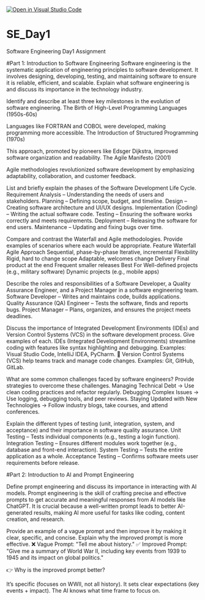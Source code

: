[![Open in Visual Studio Code](https://classroom.github.com/assets/open-in-vscode-2e0aaae1b6195c2367325f4f02e2d04e9abb55f0b24a779b69b11b9e10269abc.svg)](https://classroom.github.com/online_ide?assignment_repo_id=18421258&assignment_repo_type=AssignmentRepo)
# SE_Day1
Software Engineering Day1 Assignment

#Part 1: Introduction to Software Engineering
Software engineering is the systematic application of engineering principles to software development. It involves designing, developing, testing, and maintaining software to ensure it is reliable, efficient, and scalable.
Explain what software engineering is and discuss its importance in the technology industry.


Identify and describe at least three key milestones in the evolution of software engineering.
The Birth of High-Level Programming Languages (1950s-60s)

Languages like FORTRAN and COBOL were developed, making programming more accessible.
The Introduction of Structured Programming (1970s)

This approach, promoted by pioneers like Edsger Dijkstra, improved software organization and readability.
The Agile Manifesto (2001)

Agile methodologies revolutionized software development by emphasizing adaptability, collaboration, and customer feedback.

List and briefly explain the phases of the Software Development Life Cycle.
Requirement Analysis – Understanding the needs of users and stakeholders.
Planning – Defining scope, budget, and timeline.
Design – Creating software architecture and UI/UX designs.
Implementation (Coding) – Writing the actual software code.
Testing – Ensuring the software works correctly and meets requirements.
Deployment – Releasing the software for end users.
Maintenance – Updating and fixing bugs over time.

Compare and contrast the Waterfall and Agile methodologies. Provide examples of scenarios where each would be appropriate.
Feature	          Waterfall	                                                                  Agile
Approach	      Sequential, phase-by-phase	                                                Iterative, incremental
Flexibility    	Rigid, hard to change scope	                                              Adaptable, welcomes change
Delivery      	Final product at the end	                                                Frequent smaller releases
Best For	      Well-defined projects (e.g., military software)                          	Dynamic projects (e.g., mobile apps)

Describe the roles and responsibilities of a Software Developer, a Quality Assurance Engineer, and a Project Manager in a software engineering team.
Software Developer – Writes and maintains code, builds applications.
Quality Assurance (QA) Engineer – Tests the software, finds and reports bugs.
Project Manager – Plans, organizes, and ensures the project meets deadlines.

Discuss the importance of Integrated Development Environments (IDEs) and Version Control Systems (VCS) in the software development process. Give examples of each.
IDEs (Integrated Development Environments) streamline coding with features like syntax highlighting and debugging. Examples: Visual Studio Code, IntelliJ IDEA, PyCharm.
🔹 Version Control Systems (VCS) help teams track and manage code changes. Examples: Git, GitHub, GitLab.

What are some common challenges faced by software engineers? Provide strategies to overcome these challenges.
Managing Technical Debt → Use clean coding practices and refactor regularly.
Debugging Complex Issues → Use logging, debugging tools, and peer reviews.
Staying Updated with New Technologies → Follow industry blogs, take courses, and attend conferences.

Explain the different types of testing (unit, integration, system, and acceptance) and their importance in software quality assurance.
Unit Testing – Tests individual components (e.g., testing a login function).
Integration Testing – Ensures different modules work together (e.g., database and front-end interaction).
System Testing – Tests the entire application as a whole.
Acceptance Testing – Confirms software meets user requirements before release.

#Part 2: Introduction to AI and Prompt Engineering


Define prompt engineering and discuss its importance in interacting with AI models.
Prompt engineering is the skill of crafting precise and effective prompts to get accurate and meaningful responses from AI models like ChatGPT. It is crucial because a well-written prompt leads to better AI-generated results, making AI more useful for tasks like coding, content creation, and research.

Provide an example of a vague prompt and then improve it by making it clear, specific, and concise. Explain why the improved prompt is more effective.
❌ Vague Prompt: "Tell me about history."
✅ Improved Prompt: "Give me a summary of World War II, including key events from 1939 to 1945 and its impact on global politics."

👉 Why is the improved prompt better?

It’s specific (focuses on WWII, not all history).
It sets clear expectations (key events + impact).
The AI knows what time frame to focus on.
